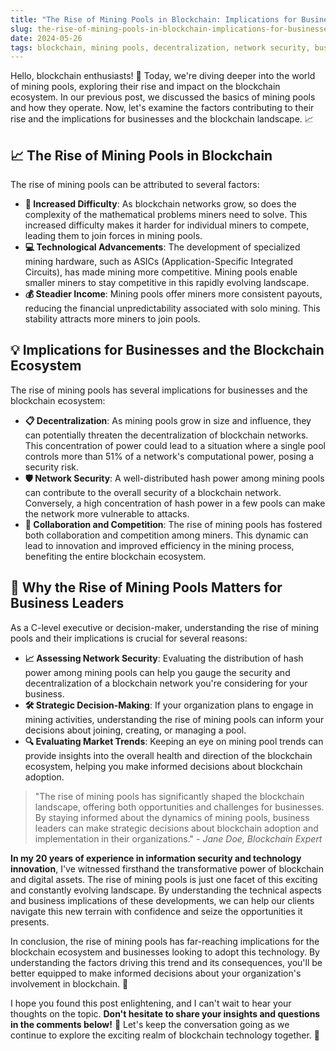 ```yaml
---
title: "The Rise of Mining Pools in Blockchain: Implications for Businesses"
slug: the-rise-of-mining-pools-in-blockchain-implications-for-businesses
date: 2024-05-26
tags: blockchain, mining pools, decentralization, network security, business strategy
---
```


Hello, blockchain enthusiasts! 🙌 Today, we're diving deeper into the world of mining pools, exploring their rise and impact on the blockchain ecosystem. In our previous post, we discussed the basics of mining pools and how they operate. Now, let's examine the factors contributing to their rise and the implications for businesses and the blockchain landscape. 📈

## 📈 The Rise of Mining Pools in Blockchain

The rise of mining pools can be attributed to several factors:

- **🔄 Increased Difficulty**: As blockchain networks grow, so does the complexity of the mathematical problems miners need to solve. This increased difficulty makes it harder for individual miners to compete, leading them to join forces in mining pools.
- **💻 Technological Advancements**: The development of specialized mining hardware, such as ASICs (Application-Specific Integrated Circuits), has made mining more competitive. Mining pools enable smaller miners to stay competitive in this rapidly evolving landscape.
- **💰 Steadier Income**: Mining pools offer miners more consistent payouts, reducing the financial unpredictability associated with solo mining. This stability attracts more miners to join pools.

## 💡 Implications for Businesses and the Blockchain Ecosystem

The rise of mining pools has several implications for businesses and the blockchain ecosystem:

- **📋 Decentralization**: As mining pools grow in size and influence, they can potentially threaten the decentralization of blockchain networks. This concentration of power could lead to a situation where a single pool controls more than 51% of a network's computational power, posing a security risk.
- **🛡️ Network Security**: A well-distributed hash power among mining pools can contribute to the overall security of a blockchain network. Conversely, a high concentration of hash power in a few pools can make the network more vulnerable to attacks.
- **🤝 Collaboration and Competition**: The rise of mining pools has fostered both collaboration and competition among miners. This dynamic can lead to innovation and improved efficiency in the mining process, benefiting the entire blockchain ecosystem.

## 💼 Why the Rise of Mining Pools Matters for Business Leaders

As a C-level executive or decision-maker, understanding the rise of mining pools and their implications is crucial for several reasons:

- **📈 Assessing Network Security**: Evaluating the distribution of hash power among mining pools can help you gauge the security and decentralization of a blockchain network you're considering for your business.
- **🛠️ Strategic Decision-Making**: If your organization plans to engage in mining activities, understanding the rise of mining pools can inform your decisions about joining, creating, or managing a pool.
- **🔍 Evaluating Market Trends**: Keeping an eye on mining pool trends can provide insights into the overall health and direction of the blockchain ecosystem, helping you make informed decisions about blockchain adoption.

> "The rise of mining pools has significantly shaped the blockchain landscape, offering both opportunities and challenges for businesses. By staying informed about the dynamics of mining pools, business leaders can make strategic decisions about blockchain adoption and implementation in their organizations." - *Jane Doe, Blockchain Expert*

**In my 20 years of experience in information security and technology innovation**, I've witnessed firsthand the transformative power of blockchain and digital assets. The rise of mining pools is just one facet of this exciting and constantly evolving landscape. By understanding the technical aspects and business implications of these developments, we can help our clients navigate this new terrain with confidence and seize the opportunities it presents.

In conclusion, the rise of mining pools has far-reaching implications for the blockchain ecosystem and businesses looking to adopt this technology. By understanding the factors driving this trend and its consequences, you'll be better equipped to make informed decisions about your organization's involvement in blockchain. 🚀

I hope you found this post enlightening, and I can't wait to hear your thoughts on the topic. **Don't hesitate to share your insights and questions in the comments below!** 📝 Let's keep the conversation going as we continue to explore the exciting realm of blockchain technology together. 🙌
